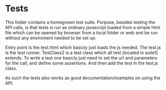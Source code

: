 # Tests

This folder contains a homegrown test suite. Purpose, besides testing the API calls, is that tests is run as ordinary javascript loaded from a simple html file which can be opened by browser from a local folder or web and be run without any enviroment needed to be set up. 

Entry point is the test.html which basicly just loads the js needed. The test.js is the test runner. TestClass2 is a test class which all test (located in suite1) extends. To write a test one basicly
just need to set the url and parameters for the call, and define some assertions. And then add the test in the test.js class. 

As such the tests also works as good documentation/examples on using the API. 
